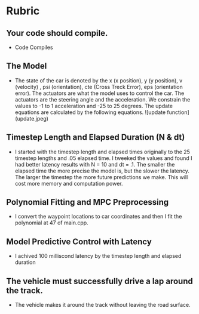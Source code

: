 # Rubric

## Your code should compile.
* Code Compiles

## The Model
* The state of the car is denoted by the x (x position), y (y position), v (velocity) , psi (orientation), cte (Cross Treck Error), eps (orientation error). The actuators are what the model uses to control the car. The actuators are the steering angle and the acceleration. We constrain the values to -1 to 1 acceleration and -25 to 25 degrees. The update equations are calculated by the following equations.
    ![update function] (update.jpeg)

## Timestep Length and Elapsed Duration (N & dt)
* I started with the timestep length and elapsed times originally to the 25 timestep lengths and .05 elapsed time. I tweeked the values and found I had better latency results with N = 10 and dt = .1. The smaller the elapsed time the more precise the model is, but the slower the latency. The larger the timestep the more future predictions we make. This will cost more memory and computation power.

## Polynomial Fitting and MPC Preprocessing
* I convert the waypoint locations to car coordinates and then I fit the polynomial at 47 of main.cpp.

## Model Predictive Control with Latency
* I achived 100 milliscond latency by the timestep length and elapsed duration 

## The vehicle must successfully drive a lap around the track.
* The vehicle makes it around the track without leaving the road surface.
